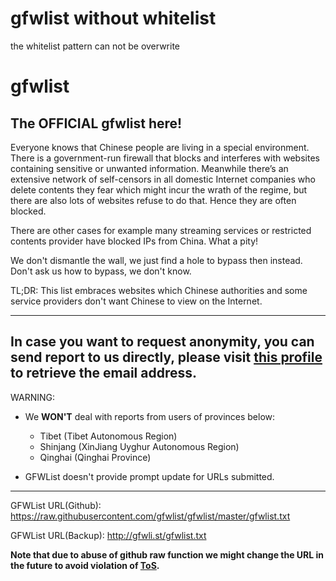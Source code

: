 # gfwlist without whitelist
the whitelist pattern can not be overwrite

# gfwlist
## The OFFICIAL gfwlist here!

Everyone knows that Chinese people are living in a special environment. There is a government-run firewall that blocks and interferes with websites containing sensitive or unwanted information. Meanwhile there’s an extensive network of self-censors in all domestic Internet companies who delete contents they fear which might incur the wrath of the regime, but there are also lots of websites refuse to do that. Hence they are often blocked.

There are other cases for example many streaming services or restricted contents provider have blocked IPs from China. What a pity!

We don't dismantle the wall, we just find a hole to bypass then instead. Don't ask us how to bypass, we don't know.

TL;DR: This list embraces websites which Chinese authorities and some service providers don't want Chinese to view on the Internet.

---

## In case you want to request anonymity, you can send report to us directly, please visit [this profile](https://github.com/gfwlist) to retrieve the email address.

WARNING:

* We **WON'T** deal with reports from users of provinces below:

  - Tibet (Tibet Autonomous Region)
  - Shinjang (XinJiang Uyghur Autonomous Region)
  - Qinghai (Qinghai Province)

* GFWList doesn't provide prompt update for URLs submitted.

---

GFWList URL(Github): https://raw.githubusercontent.com/gfwlist/gfwlist/master/gfwlist.txt

GFWList URL(Backup): http://gfwli.st/gfwlist.txt

**Note that due to abuse of github raw function we might change the URL in the future to avoid violation of [ToS](https://github.com/site/terms).**
